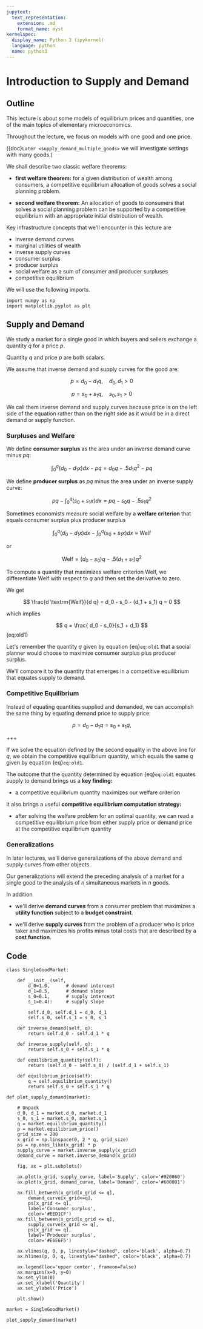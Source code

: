 ```yaml
---
jupytext:
  text_representation:
    extension: .md
    format_name: myst
kernelspec:
  display_name: Python 3 (ipykernel)
  language: python
  name: python3
---
```


# Introduction to Supply and Demand

## Outline

This lecture is about some models of equilibrium prices and quantities, one of
the main topics of elementary microeconomics.

Throughout the lecture, we focus on models with one good and one price.

({doc}`Later <supply_demand_multiple_goods>` we will investigate settings with
many goods.)

We shall describe two classic welfare theorems:

* **first welfare theorem:** for a given distribution of wealth among consumers, a competitive equilibrium allocation of goods solves a social planning problem.

* **second welfare theorem:** An allocation of goods to consumers that solves a social planning problem can be supported by a competitive equilibrium with an appropriate initial distribution of  wealth.

Key infrastructure concepts that we'll encounter in this lecture are

* inverse demand curves
* marginal utilities of wealth
* inverse supply curves
* consumer surplus
* producer surplus
* social welfare as a sum of consumer and producer surpluses
* competitive equilibrium

We will use the following imports.

```{code-cell} ipython3
import numpy as np
import matplotlib.pyplot as plt
```

## Supply and Demand

We study a market for a single good in which buyers and sellers exchange a quantity $q$ for a price $p$.

Quantity $q$ and price $p$ are  both scalars.

We assume that inverse demand and supply curves for the good are:

$$
p = d_0 - d_1 q, \quad d_0, d_1 > 0
$$

$$
p = s_0 + s_1 q , \quad s_0, s_1 > 0
$$

We call them inverse demand and supply curves because price is on the left side of the equation rather than on the right side as it would be in a direct demand or supply function.

### Surpluses and Welfare

We define **consumer surplus** as the area under an inverse demand curve minus $p q$:

$$
\int_0^q (d_0 - d_1 x) dx - pq = d_0 q -.5 d_1 q^2 - pq
$$

We define **producer surplus** as $p q$ minus the area under an inverse supply curve:

$$
p q - \int_0^q (s_0 + s_1 x) dx = pq - s_0 q - .5 s_1 q^2
$$

Sometimes economists measure social welfare by a **welfare criterion** that equals consumer surplus plus producer surplus

$$
\int_0^q (d_0 - d_1 x) dx - \int_0^q (s_0 + s_1 x) dx  \equiv \textrm{Welf}
$$

or

$$
\textrm{Welf} = (d_0 - s_0) q - .5 (d_1 + s_1) q^2
$$

To compute a quantity that maximizes welfare criterion $\textrm{Welf}$, we differentiate $\textrm{Welf}$ with respect to $q$ and then set the derivative to zero.

We get

$$
\frac{d \textrm{Welf}}{d q} = d_0 - s_0 - (d_1 + s_1) q  = 0
$$

which implies

$$
q = \frac{ d_0 - s_0}{s_1 + d_1}
$$ (eq:old1)

Let's remember the quantity $q$ given by equation {eq}`eq:old1` that a social planner would choose to maximize consumer surplus plus producer surplus.

We'll compare it to the quantity that emerges in a competitive equilibrium that equates supply to demand.

### Competitive Equilibrium

Instead of equating quantities supplied and demanded, we can accomplish the same thing by equating demand price to supply price:

$$
p =  d_0 - d_1 q = s_0 + s_1 q ,
$$

+++

If we solve the equation defined by the second equality in the above line for $q$, we obtain the
competitive equilibrium quantity, which equals the same $q$ given by equation  {eq}`eq:old1`.

The outcome that the quantity determined by equation {eq}`eq:old1` equates
supply to demand brings us a **key finding:**

*  a competitive equilibrium quantity maximizes our  welfare criterion

It also brings a useful **competitive equilibrium computation strategy:**

* after solving the welfare problem for an optimal  quantity, we can read a competitive equilibrium price from either supply price or demand price at the competitive equilibrium quantity

### Generalizations

In later lectures, we'll derive generalizations of the above demand and supply curves from other objects.

Our generalizations will extend the preceding analysis of a market for a single good to the analysis of $n$ simultaneous markets in $n$ goods.

In addition

 * we'll derive **demand curves** from a consumer problem that maximizes a **utility function** subject to a **budget constraint**.

 * we'll derive **supply curves** from the problem of a producer who is price taker and maximizes his profits minus total costs that are described by a  **cost function**.

## Code

```{code-cell} ipython3
class SingleGoodMarket:

    def __init__(self, 
        d_0=1.0,      # demand intercept
        d_1=0.5,      # demand slope
        s_0=0.1,      # supply intercept
        s_1=0.4):     # supply slope

        self.d_0, self.d_1 = d_0, d_1
        self.s_0, self.s_1 = s_0, s_1

    def inverse_demand(self, q):
        return self.d_0 - self.d_1 * q

    def inverse_supply(self, q):
        return self.s_0 + self.s_1 * q

    def equilibrium_quantity(self):
        return (self.d_0 - self.s_0) / (self.d_1 + self.s_1)

    def equilibrium_price(self):
        q = self.equilibrium_quantity()
        return self.s_0 + self.s_1 * q
```

```{code-cell} ipython3
def plot_supply_demand(market):

    # Unpack
    d_0, d_1 = market.d_0, market.d_1
    s_0, s_1 = market.s_0, market.s_1
    q = market.equilibrium_quantity()
    p = market.equilibrium_price()
    grid_size = 200
    x_grid = np.linspace(0, 2 * q, grid_size)
    ps = np.ones_like(x_grid) * p
    supply_curve = market.inverse_supply(x_grid)
    demand_curve = market.inverse_demand(x_grid)

    fig, ax = plt.subplots()

    ax.plot(x_grid, supply_curve, label='Supply', color='#020060')
    ax.plot(x_grid, demand_curve, label='Demand', color='#600001')

    ax.fill_between(x_grid[x_grid <= q], 
        demand_curve[x_grid<=q], 
        ps[x_grid <= q], 
        label='Consumer surplus', 
        color='#EED1CF')
    ax.fill_between(x_grid[x_grid <= q], 
        supply_curve[x_grid <= q], 
        ps[x_grid <= q], 
        label='Producer surplus', 
        color='#E6E6F5')

    ax.vlines(q, 0, p, linestyle="dashed", color='black', alpha=0.7)
    ax.hlines(p, 0, q, linestyle="dashed", color='black', alpha=0.7)

    ax.legend(loc='upper center', frameon=False)
    ax.margins(x=0, y=0)
    ax.set_ylim(0)
    ax.set_xlabel('Quantity')
    ax.set_ylabel('Price')

    plt.show()
```

```{code-cell} ipython3
market = SingleGoodMarket()
```

```{code-cell} ipython3
plot_supply_demand(market)
```

